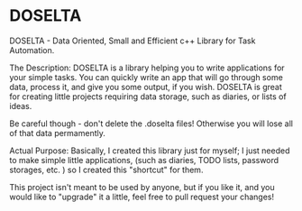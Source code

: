# DOSELTA
DOSELTA - Data Oriented, Small and Efficient c++ Library for Task Automation.

The Description:
DOSELTA is a library helping you to write applications for your simple tasks.
You can quickly write an app that will go through some data, process it, and
give you some output, if you wish. DOSELTA is great for creating little
projects requiring data storage, such as diaries, or lists of ideas.

Be careful though - don't delete the .doselta files! Otherwise you will lose
all of that data permamently.

Actual Purpose:
Basically, I created this library just for myself; I just needed to make simple
little applications, (such as diaries, TODO lists, password storages, etc. ) so
I created this "shortcut" for them.

This project isn't meant to be used by
anyone, but if you like it, and you would like to "upgrade" it a little, feel
free to pull request your changes!
